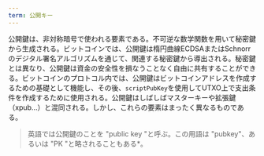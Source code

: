 ```yaml
---
term: 公開キー
---
```

公開鍵は、非対称暗号で使われる要素である。不可逆な数学関数を用いて秘密鍵から生成される。ビットコインでは、公開鍵は楕円曲線ECDSAまたはSchnorrのデジタル署名アルゴリズムを通じて、関連する秘密鍵から導出される。秘密鍵とは異なり、公開鍵は資金の安全性を損なうことなく自由に共有することができる。ビットコインのプロトコル内では、公開鍵はビットコインアドレスを作成するための基礎として機能し、その後、`scriptPubKey`を使用してUTXO上で支出条件を作成するために使用される。公開鍵はしばしばマスターキーや拡張鍵（xpub...）と混同される。しかし、これらの要素はまったく異なるものである。

> 英語では公開鍵のことを "public key "と呼ぶ。この用語は "pubkey"、あるいは "PK "と略されることもある*。
